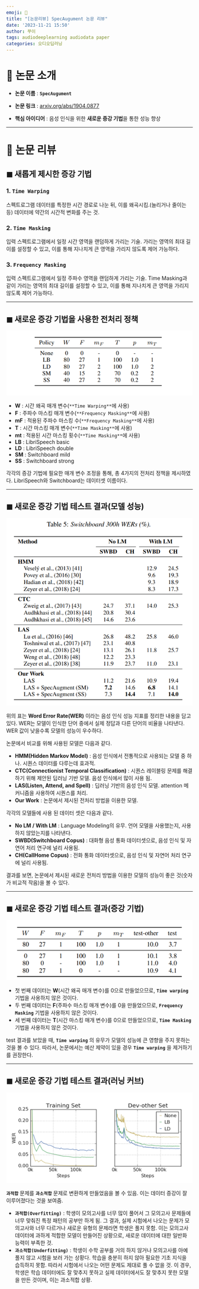 ```yaml
---
emoji: 💜
title: "[논문리뷰] SpecAugument 논문 리뷰"
date: '2023-11-21 15:50'
author: 쭈이
tags: audiodeeplearning audiodata paper
categories: 오디오딥러닝
---
```



# 📌 논문 소개

* **논문 이름** : **`SpecAugument`**

* **논문 링크** : [arxiv.org/abs/1904.0877](https://arxiv.org/abs/1904.08779)

* **핵심 아이디어** : 음성 인식을 위한 **새로운 증강 기법**을 통한 성능 향상

---

# 📄 논문 리뷰

## ◼ 새롭게 제시한 증강 기법

### 1. `Time Warping`

스펙트로그램 데이터를 특정한 시간 경로로 나눈 뒤, 이를 왜곡시킴.(늘리거나 줄이는 등) 데이터에 약간의 시간적 변화를 주는 것.

### 2. `Time Masking`

입력 스펙트로그램에서 일정 시간 영역을 랜덤하게 가리는 기술. 가리는 영역의 최대 길이를 설정할 수 있고, 이를 통해 지나치게 큰 영역을 가리지 않도록 제어 가능하다.

### 3. `Frequency Masking`

입력 스펙트로그램에서 일정 주파수 영역을 랜덤하게 가리는 기술. Time Masking과 같이 가리는 영역의 최대 길이를 설정할 수 있고, 이를 통해 지나치게 큰 영역을 가리지 않도록 제어 가능하다.

---

## ◼ 새로운 증강 기법을 사용한 전처리 정책

![Untitled](Untitled.png)

- **W** : 시간 왜곡 매개 변수(`**Time Warping**`에 사용)
- **F** : 주파수 마스킹 매개 변수(`**Frequency Masking**`에 사용)
- **mF** : 적용된 주파수 마스킹 수(`**Frequency Masking**`에 사용)
- **T** : 시간 마스킹 매개 변수(`**Time Masking**`에 사용)
- **mt** : 적용된 시간 마스킹 횟수(`**Time Masking**`에 사용)
- **LB** : LibriSpeech basic
- **LD** : LibriSpeech double
- **SM** : Switchboard mild
- **SS** : Switchboard strong

각각의 증강 기법에 필요한 매개 변수 조정을 통해, 총 4가지의 전처리 정책을 제시하였다. LibriSpeech와 Switchboard는 데이터셋 이름이다.

---

## ◼ 새로운 증강 기법 테스트 결과(모델 성능)

![Untitled](Untitled_1.png)

위의 표는 **Word Error Rate(WER)** 이라는 음성 인식 성능 지표를 정리한 내용을 담고 있다. WER는 모델이 인식한 단어 중에서 실제 정답과 다른 단어의 비율을 나타낸다. WER 값이 낮을수록 모델의 성능이 우수하다.

논문에서 비교를 위해 사용된 모델은 다음과 같다.

- **HMM(Hidden Markov Model)** : 음성 인식에서 전통적으로 사용되는 모델 중 하나. 시퀀스 데이터를 다루는데 효과적.
- **CTC(Connectionist Temporal Classification)** : 시퀀스 레이블링 문제를 해결하기 위해 제안된 딥러닝 기반 모델. 음성 인식에서 많이 사용 됨.
- **LAS(Listen, Attend, and Spell)** : 딥러닝 기반의 음성 인식 모델. attention 메커니즘을 사용하여 시퀀스를 처리.
- **Our Work** : 논문에서 제시된 전처리 방법을 이용한 모델.

각각의 모델들에 사용 된 데이터 셋은 다음과 같다.

- **No LM / With LM** : Language Modeling의 유무. 언어 모델을 사용했는지, 사용하지 않았는지를 나타낸다.
- **SWBD(Switchboard Copus)** : 대화형 음성 통화 데이터셋으로, 음성 인식 및 자연어 처리 연구에 널리 사용됨.
- **CH(CallHome Copus)** : 전화 통화 데이터셋으로, 음성 인식 및 자연어 처리 연구에 널리 사용됨.

결과를 보면, 논문에서 제시된 새로운 전처리 방법을 이용한 모델의 성능이 좋은 것(숫자가 비교적 작음)을 볼 수 있다.

---

## ◼ 새로운 증강 기법 테스트 결과(증강 기법)

![Untitled](Untitled_2.png)

- 첫 번째 데이터는 **W**(시간 왜곡 매개 변수)를 0으로 만들었으므로, **`Time warping`** 기법을 사용하지 않은 것이다.
- 두 번째 데이터는 **F**(주파수 마스킹 매개 변수)를 0을 만들었으므로, **`Frequency Masking`** 기법을 사용하지 않은 것이다.
- 세 번째 데이터는 **T**(시간 마스킹 매개 변수)를 0으로 만들었으므로, **`Time Masking`** 기법을 사용하지 않은 것이다.

test 결과를 보았을 때, **`Time warping`** 의 유무가 모델의 성능에 큰 영향을 주지 못하는 것을 볼 수 있다. 따라서, 논문에서는 예산 제약이 있을 경우 **`Time warping`** 을 제거하기를 권장한다.

---

## ◼ 새로운 증강 기법 테스트 결과(러닝 커브)

![Untitled](Untitled_3.png)

**`과적합`** 문제를 **`과소적합`** 문제로 변환하게 만들었음을 볼 수 있음. 이는 데이터 증강이 잘 이루어졌다는 것을 보여줌.

- **`과적합(Overfitting)`** : 학생이 모의고사를 너무 많이 풀어서 그 모의고사 문제들에 너무 맞춰진 특정 패턴의 공부만 하게 됨. 그 결과, 실제 시험에서 나오는 문제가 모의고사와 너무 다르거나 새로운 유형의 문제라면 학생은 풀지 못함. 이는 모의고사 데이터에 과하게 적합한 모델이 만들어진 상황으로, 새로운 데이터에 대한 일반화 능력이 부족한 것.
- **`과소적합(Underfitting)`** : 학생이 수학 공부를 거의 하지 않거나 모의고사를 아예 풀지 않고 시험을 보러 가는 상황다. 학습을 충분히 하지 않아 필요한 기초 지식을 습득하지 못함. 따라서 시험에서 나오는 어떤 문제도 제대로 풀 수 없을 것. 이 경우, 학생은 학습 데이터에도 잘 맞추지 못하고 실제 데이터에서도 잘 맞추지 못한 모델을 만든 것이며, 이는 과소적합 상황.

```toc

```